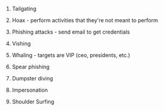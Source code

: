 1. Tailgating

2. Hoax - perform activities that they're not meant to perform

3. Phishing attacks - send email to get credentials

4. Vishing

5. Whaling - targets are VIP \(ceo, presidents, etc.\)

6. Spear phishing

7. Dumpster diving

8. Impersonation

9. Shoulder Surfing



